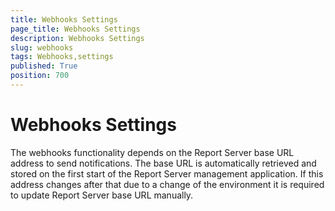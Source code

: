 ```yaml
---
title: Webhooks Settings
page_title: Webhooks Settings
description: Webhooks Settings
slug: webhooks
tags: Webhooks,settings
published: True
position: 700
---
```


# Webhooks Settings

The webhooks functionality depends on the Report Server base URL address to send notifications. The base URL is automatically retrieved and stored on the first start of the Report Server management application. If this address changes after that due to a change of the environment it is required to update Report Server base URL manually.
